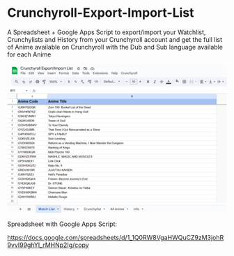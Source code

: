 # Crunchyroll-Export-Import-List
A Spreadsheet + Google Apps Script to export/import your Watchlist, Crunchylists and History from your Crunchyroll account and get the full list of Anime available on Crunchyroll with the Dub and Sub language available for each Anime


![screenshot](Crunchyroll_Sheet.png)

Spreadsheet with Google Apps Script:

https://docs.google.com/spreadsheets/d/1_1Q0RW8VgaHWQuCZ9zM3johR9vvI99ghYl_rMHNp2Ig/copy




